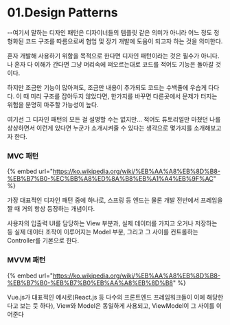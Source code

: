 # 01.Design Patterns

--여기서 말하는 디자인 패턴은 디자이너들의 템플릿 같은 의미가 아니라 어느 정도 정형화된 코드 구조를 따름으로써 협업 및 장기 개발에 도움이 되고자 하는 것을 의미한다.

혼자 개발해 사용하기 위함을 목적으로 한다면 디자인 패턴이라는 것은 필수가 아니다. 나 혼자 다 이해가 간다면 그냥 머리속에 떠오르는대로 코드를 적어도 기능은 돌아갈 것이다.

하지만 조금만 기능이 많아져도, 조금만 내용이 추가되도 코드는 수백줄에 우습게 다다다. 이 때 미리 구조를 잡아두지 않았다면, 한가지를 바꾸면 다른곳에서 문제가 터지는 위험을 분명히 마주할 가능성이 높다.

여기선 그 디자인 패턴의 모든 걸 설명할 수는 없지만... 적어도 튜토리얼만 마쳤던 나를 상상하면서 이런게 있다면 누군가 소개시켜줄 수 있다는 생각으로 몇가지를 소개해보고자 한다.



### MVC 패턴

{% embed url="https://ko.wikipedia.org/wiki/%EB%AA%A8%EB%8D%B8-%EB%B7%B0-%EC%BB%A8%ED%8A%B8%EB%A1%A4%EB%9F%AC" %}

가장 대표적인 디자인 패턴 중에 하나로, 스프링 등 엔드는 물론 개발 전반에서 프레임을 짤 때 거의 항상 등장하는 개념이다.

사용자의 입출력 UI를 담당하는 View 부분과, 실제 데이터를 가지고 오거나 저장하는 등 실제 데이터 조작이 이루어지는 Model 부분, 그리고 그 사이를 컨트롤하는 Controller를 기본으로 한다.  

### MVVM 패턴

{% embed url="https://ko.wikipedia.org/wiki/%EB%AA%A8%EB%8D%B8-%EB%B7%B0-%EB%B7%B0%EB%AA%A8%EB%8D%B8" %}

Vue.js가 대표적인 예시로\(React.js 등 다수의 프론트엔드 프레임워크들이 이에 해당한다고 보는 듯 하다\),  View와 Model은 동일하게 사용되고, ViewModel이 그 사이를 이어준다



